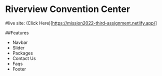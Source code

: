 # Riverview Convention Center

#live site:  (Click Here)[https://mission2022-third-assignment.netlify.app/]


##Features

* Navbar
* Slider
* Packages
* Contact Us
* Faqs
* Footer
